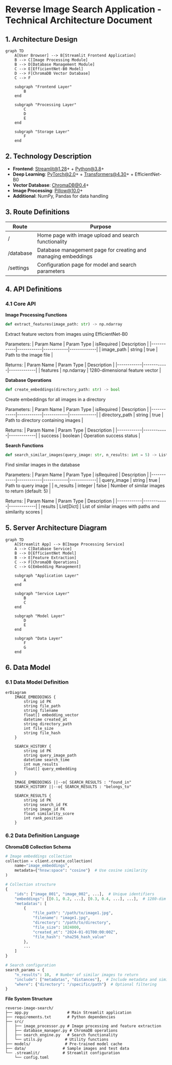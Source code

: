 # Reverse Image Search Application - Technical Architecture Document

## 1. Architecture Design

```mermaid
graph TD
    A[User Browser] --> B[Streamlit Frontend Application]
    B --> C[Image Processing Module]
    B --> D[Database Management Module]
    C --> E[EfficientNet-B0 Model]
    D --> F[ChromaDB Vector Database]
    C --> F
    
    subgraph "Frontend Layer"
        B
    end
    
    subgraph "Processing Layer"
        C
        D
        E
    end
    
    subgraph "Storage Layer"
        F
    end
```

## 2. Technology Description

- **Frontend**: Streamlit@1.28+ + Python@3.8+
- **Deep Learning**: PyTorch@2.0+ + Transformers@4.30+ + EfficientNet-B0
- **Vector Database**: ChromaDB@0.4+
- **Image Processing**: Pillow@10.0+
- **Additional**: NumPy, Pandas for data handling

## 3. Route Definitions

| Route | Purpose |
|-------|---------|
| / | Home page with image upload and search functionality |
| /database | Database management page for creating and managing embeddings |
| /settings | Configuration page for model and search parameters |

## 4. API Definitions

### 4.1 Core API

**Image Processing Functions**

```python
def extract_features(image_path: str) -> np.ndarray
```
Extract feature vectors from images using EfficientNet-B0

Parameters:
| Param Name | Param Type | isRequired | Description |
|------------|------------|------------|-------------|
| image_path | string | true | Path to the image file |

Returns:
| Param Name | Param Type | Description |
|------------|------------|-------------|
| features | np.ndarray | 1280-dimensional feature vector |

**Database Operations**

```python
def create_embeddings(directory_path: str) -> bool
```
Create embeddings for all images in a directory

Parameters:
| Param Name | Param Type | isRequired | Description |
|------------|------------|------------|-------------|
| directory_path | string | true | Path to directory containing images |

Returns:
| Param Name | Param Type | Description |
|------------|------------|-------------|
| success | boolean | Operation success status |

**Search Functions**

```python
def search_similar_images(query_image: str, n_results: int = 5) -> List[Dict]
```
Find similar images in the database

Parameters:
| Param Name | Param Type | isRequired | Description |
|------------|------------|------------|-------------|
| query_image | string | true | Path to query image |
| n_results | integer | false | Number of similar images to return (default: 5) |

Returns:
| Param Name | Param Type | Description |
|------------|------------|-------------|
| results | List[Dict] | List of similar images with paths and similarity scores |

## 5. Server Architecture Diagram

```mermaid
graph TD
    A[Streamlit App] --> B[Image Processing Service]
    A --> C[Database Service]
    B --> D[EfficientNet Model]
    B --> E[Feature Extraction]
    C --> F[ChromaDB Operations]
    C --> G[Embedding Management]
    
    subgraph "Application Layer"
        A
    end
    
    subgraph "Service Layer"
        B
        C
    end
    
    subgraph "Model Layer"
        D
        E
    end
    
    subgraph "Data Layer"
        F
        G
    end
```

## 6. Data Model

### 6.1 Data Model Definition

```mermaid
erDiagram
    IMAGE_EMBEDDINGS {
        string id PK
        string file_path
        string filename
        float[] embedding_vector
        datetime created_at
        string directory_path
        int file_size
        string file_hash
    }
    
    SEARCH_HISTORY {
        string id PK
        string query_image_path
        datetime search_time
        int num_results
        float[] query_embedding
    }
    
    IMAGE_EMBEDDINGS ||--o{ SEARCH_RESULTS : "found_in"
    SEARCH_HISTORY ||--o{ SEARCH_RESULTS : "belongs_to"
    
    SEARCH_RESULTS {
        string id PK
        string search_id FK
        string image_id FK
        float similarity_score
        int rank_position
    }
```

### 6.2 Data Definition Language

**ChromaDB Collection Schema**

```python
# Image embeddings collection
collection = client.create_collection(
    name="image_embeddings",
    metadata={"hnsw:space": "cosine"}  # Use cosine similarity
)

# Collection structure
{
    "ids": ["image_001", "image_002", ...],  # Unique identifiers
    "embeddings": [[0.1, 0.2, ...], [0.3, 0.4, ...], ...],  # 1280-dim vectors
    "metadatas": [
        {
            "file_path": "/path/to/image1.jpg",
            "filename": "image1.jpg",
            "directory": "/path/to/directory",
            "file_size": 1024000,
            "created_at": "2024-01-01T00:00:00Z",
            "file_hash": "sha256_hash_value"
        },
        ...
    ]
}

# Search configuration
search_params = {
    "n_results": 10,  # Number of similar images to return
    "include": ["metadatas", "distances"],  # Include metadata and similarity scores
    "where": {"directory": "/specific/path"}  # Optional filtering
}
```

**File System Structure**

```
reverse-image-search/
├── app.py                 # Main Streamlit application
├── requirements.txt       # Python dependencies
├── src/
│   ├── image_processor.py # Image processing and feature extraction
│   ├── database_manager.py # ChromaDB operations
│   ├── search_engine.py   # Search functionality
│   └── utils.py          # Utility functions
├── models/               # Pre-trained model cache
├── data/                # Sample images and test data
└── .streamlit/          # Streamlit configuration
    └── config.toml
```